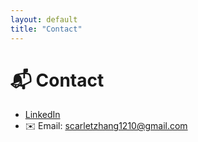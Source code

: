 ```yaml
---
layout: default
title: "Contact"
---
```


# 📬 Contact
- [LinkedIn](https://www.linkedin.com/in/scarlet-zhang/)
- ✉️ Email: scarletzhang1210@gmail.com
